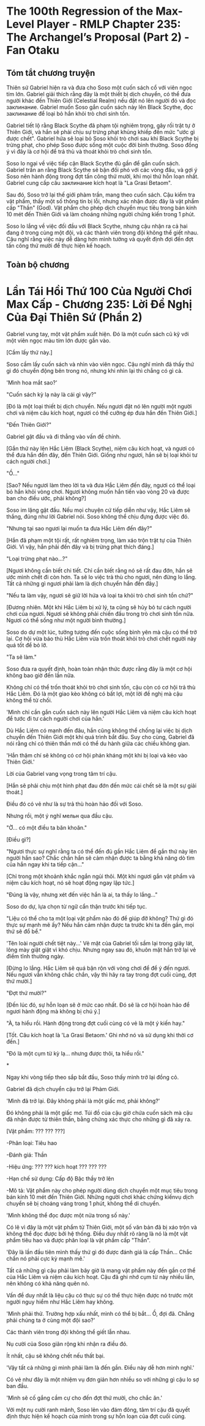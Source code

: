 # The 100th Regression of the Max-Level Player - RMLP Chapter 235: The Archangel’s Proposal (Part 2) - Fan Otaku

## Tóm tắt chương truyện

Thiên sứ Gabriel hiện ra và đưa cho Soso một cuốn sách cổ với viên ngọc tím lớn. Gabriel giải thích rằng đây là một thiết bị dịch chuyển, có thể đưa người khác đến Thiên Giới (Celestial Realm) nếu đặt nó lên người đó và đọc заклинание. Gabriel muốn Soso gắn cuốn sách này lên Black Scythe, đọc заклинание để loại bỏ hắn khỏi trò chơi sinh tồn.

Gabriel tiết lộ rằng Black Scythe đã phạm tội nghiêm trọng, gây rối trật tự ở Thiên Giới, và hắn sẽ phải chịu sự trừng phạt khủng khiếp đến mức "ước gì được chết". Gabriel hứa sẽ loại bỏ Soso khỏi trò chơi sau khi Black Scythe bị trừng phạt, cho phép Soso được sống một cuộc đời bình thường. Soso đồng ý vì đây là cơ hội để trả thù và thoát khỏi trò chơi sinh tồn.

Soso lo ngại về việc tiếp cận Black Scythe đủ gần để gắn cuốn sách. Gabriel trấn an rằng Black Scythe sẽ bận đối phó với các vòng đấu, và gợi ý Soso nên hành động trong đợt tấn công thứ mười, khi mọi thứ hỗn loạn nhất. Gabriel cung cấp câu заклинание kích hoạt là "La Grasi Betaom".

Sau đó, Soso trở lại thế giới phàm trần, mang theo cuốn sách. Cậu kiểm tra vật phẩm, thấy một số thông tin bị lỗi, nhưng xác nhận được đây là vật phẩm cấp "Thần" (God). Vật phẩm cho phép dịch chuyển mục tiêu trong bán kính 10 mét đến Thiên Giới và làm choáng những người chứng kiến trong 1 phút.

Soso lo lắng về việc đối đầu với Black Scythe, nhưng cậu nhận ra cả hai đang ở trong cùng một đội, và các thành viên trong đội không thể giết nhau. Cậu nghĩ rằng việc này dễ dàng hơn mình tưởng và quyết định đợi đến đợt tấn công thứ mười để thực hiện kế hoạch.

## Toàn bộ chương

# Lần Tái Hồi Thứ 100 Của Người Chơi Max Cấp - Chương 235: Lời Đề Nghị Của Đại Thiên Sứ (Phần 2)

Gabriel vung tay, một vật phẩm xuất hiện. Đó là một cuốn sách cũ kỹ với một viên ngọc màu tím lớn được gắn vào.

[Cầm lấy thứ này.]

Soso cầm lấy cuốn sách và nhìn vào viên ngọc. Cậu nghĩ mình đã thấy thứ gì đó chuyển động bên trong nó, nhưng khi nhìn lại thì chẳng có gì cả.

'Mình hoa mắt sao?'

"Cuốn sách kỳ lạ này là cái gì vậy?"

[Đó là một loại thiết bị dịch chuyển. Nếu ngươi đặt nó lên người một người chơi và niệm câu kích hoạt, ngươi có thể cưỡng ép đưa hắn đến Thiên Giới.]

"Đến Thiên Giới?"

Gabriel gật đầu và đi thẳng vào vấn đề chính.

[Gắn thứ này lên Hắc Liêm (Black Scythe), niệm câu kích hoạt, và ngươi có thể đưa hắn đến đây, đến Thiên Giới. Giống như ngươi, hắn sẽ bị loại khỏi tư cách người chơi.]

"Ồ..."

[Sao? Nếu ngươi làm theo lời ta và đưa Hắc Liêm đến đây, ngươi có thể loại bỏ hắn khỏi vòng chơi. Ngươi không muốn hắn tiến vào vòng 20 và được ban cho điều ước, phải không?]

Soso im lặng gật đầu. Nếu mọi chuyện cứ tiếp diễn như vậy, Hắc Liêm sẽ thắng, đúng như lời Gabriel nói. Soso không thể chịu đựng được việc đó.

"Nhưng tại sao ngươi lại muốn ta đưa Hắc Liêm đến đây?"

[Hắn đã phạm một tội rất, rất nghiêm trọng, làm xáo trộn trật tự của Thiên Giới. Vì vậy, hắn phải đến đây và bị trừng phạt thích đáng.]

"Loại trừng phạt nào...?"

[Ngươi không cần biết chi tiết. Chỉ cần biết rằng nó sẽ rất đau đớn, hắn sẽ ước mình chết đi còn hơn. Ta sẽ lo việc trả thù cho ngươi, nên đừng lo lắng. Tất cả những gì ngươi phải làm là dịch chuyển hắn đến đây.]

"Nếu ta làm vậy, ngươi sẽ giữ lời hứa và loại ta khỏi trò chơi sinh tồn chứ?"

[Đương nhiên. Một khi Hắc Liêm bị xử lý, ta cũng sẽ hủy bỏ tư cách người chơi của ngươi. Ngươi sẽ không phải chiến đấu trong trò chơi sinh tồn nữa. Ngươi có thể sống như một người bình thường.]

Soso do dự một lúc, tưởng tượng đến cuộc sống bình yên mà cậu có thể trở lại. Cơ hội vừa báo thù Hắc Liêm vừa trốn thoát khỏi trò chơi chết người này quá tốt để bỏ lỡ.

"Ta sẽ làm."

Soso đưa ra quyết định, hoàn toàn nhận thức được rằng đây là một cơ hội không bao giờ đến lần nữa.

Không chỉ có thể trốn thoát khỏi trò chơi sinh tồn, cậu còn có cơ hội trả thù Hắc Liêm. Đó là một giao kèo không có bất lợi, một lời đề nghị mà cậu không thể từ chối.

'Mình chỉ cần gắn cuốn sách này lên người Hắc Liêm và niệm câu kích hoạt để tước đi tư cách người chơi của hắn.'

Dù Hắc Liêm có mạnh đến đâu, hắn cũng không thể chống lại việc bị dịch chuyển đến Thiên Giới một khi quá trình bắt đầu. Suy cho cùng, Gabriel đã nói rằng chỉ có thiên thần mới có thể du hành giữa các chiều không gian.

'Hắn thậm chí sẽ không có cơ hội phản kháng một khi bị loại và kéo vào Thiên Giới.'

Lời của Gabriel vang vọng trong tâm trí cậu.

[Hắn sẽ phải chịu một hình phạt đau đớn đến mức cái chết sẽ là một sự giải thoát.]

Điều đó có vẻ như là sự trả thù hoàn hảo đối với Soso.

Nhưng rồi, một ý nghĩ мельн qua đầu cậu.

"Ờ... có một điều ta băn khoăn."

[Điều gì?]

"Ngươi thực sự nghĩ rằng ta có thể đến đủ gần Hắc Liêm để gắn thứ này lên người hắn sao? Chắc chắn hắn sẽ cảm nhận được ta bằng khả năng dò tìm của hắn ngay khi ta tiếp cận..."

[Chỉ trong một khoảnh khắc ngắn ngủi thôi. Một khi ngươi gắn vật phẩm và niệm câu kích hoạt, nó sẽ hoạt động ngay lập tức.]

"Đúng là vậy, nhưng xét đến việc hắn là ai, ta thấy lo lắng..."

Soso do dự, lựa chọn từ ngữ cẩn thận trước khi tiếp tục.

"Liệu có thể cho ta một loại vật phẩm nào đó để giúp đỡ không? Thứ gì đó thực sự mạnh mẽ ấy? Nếu hắn cảm nhận được ta trước khi ta đến gần, mọi thứ sẽ đổ bể."

'Tên loài người chết tiệt này...' Vẻ mặt của Gabriel tối sầm lại trong giây lát, lông mày giật giật vì khó chịu. Nhưng ngay sau đó, khuôn mặt hắn trở lại vẻ điềm tĩnh thường ngày.

[Đừng lo lắng. Hắc Liêm sẽ quá bận rộn với vòng chơi để để ý đến ngươi. Nếu ngươi vẫn không chắc chắn, vậy thì hãy ra tay trong đợt cuối cùng, đợt thứ mười.]

"Đợt thứ mười?"

[Đến lúc đó, sự hỗn loạn sẽ ở mức cao nhất. Đó sẽ là cơ hội hoàn hảo để ngươi hành động mà không bị chú ý.]

"À, ta hiểu rồi. Hành động trong đợt cuối cùng có vẻ là một ý kiến hay."

[Tốt. Câu kích hoạt là 'La Grasi Betaom.' Ghi nhớ nó và sử dụng khi thời cơ đến.]

"Đó là một cụm từ kỳ lạ... nhưng được thôi, ta hiểu rồi."

\*

Ngay khi vòng tiếp theo sắp bắt đầu, Soso thấy mình trở lại đồng cỏ.

Gabriel đã dịch chuyển cậu trở lại Phàm Giới.

'Mình đã trở lại. Đây không phải là một giấc mơ, phải không?'

Đó không phải là một giấc mơ. Túi đồ của cậu giờ chứa cuốn sách mà cậu đã nhận được từ thiên thần, bằng chứng xác thực cho những gì đã xảy ra.

[Vật phẩm: ??? ??? ???]

-Phân loại: Tiêu hao

-Đánh giá: Thần

-Hiệu ứng: ??? ??? kích hoạt ??? ??? ???

-Hạn chế sử dụng: Cấp độ Bậc thầy trở lên

-Mô tả: Vật phẩm này cho phép người dùng dịch chuyển một mục tiêu trong bán kính 10 mét đến Thiên Giới. Những người chơi khác chứng kiến ​​vụ dịch chuyển sẽ bị choáng váng trong 1 phút, không thể di chuyển.

'Mình không thể đọc được một nửa trong số này.'

Có lẽ vì đây là một vật phẩm từ Thiên Giới, một số văn bản đã bị xáo trộn và không thể đọc được bởi hệ thống. Điều duy nhất rõ ràng là nó là một vật phẩm tiêu hao và được phân loại là vật phẩm cấp "Thần".

'Đây là lần đầu tiên mình thấy thứ gì đó được đánh giá là cấp Thần... Chắc chắn nó phải cực kỳ mạnh mẽ.'

Tất cả những gì cậu phải làm bây giờ là mang vật phẩm này đến gần cơ thể của Hắc Liêm và niệm câu kích hoạt. Cậu đã ghi nhớ cụm từ này nhiều lần, nên không có khả năng quên nó.

Vấn đề duy nhất là liệu cậu có thực sự có thể thực hiện được nó trước một người nguy hiểm như Hắc Liêm hay không.

'Mình phải thử. Trường hợp xấu nhất, mình có thể bị bắt... Ồ, đợi đã. Chẳng phải chúng ta ở cùng một đội sao?'

Các thành viên trong đội không thể giết lẫn nhau.

Nụ cười của Soso giãn rộng khi nhận ra điều đó.

Ít nhất, cậu sẽ không chết nếu thất bại.

'Vậy tất cả những gì mình phải làm là đến gần. Điều này dễ hơn mình nghĩ.'

Có vẻ như đây là một nhiệm vụ đơn giản hơn nhiều so với những gì cậu lo sợ ban đầu.

'Mình sẽ cố gắng cầm cự cho đến đợt thứ mười, cho chắc ăn.'

Với một nụ cười ranh mãnh, Soso lẻn vào đám đông, tâm trí cậu đã quyết định thực hiện kế hoạch của mình trong sự hỗn loạn của đợt cuối cùng.